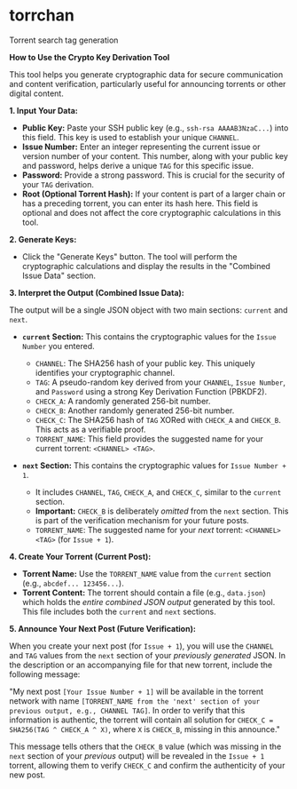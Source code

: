 # torrchan
Torrent search tag generation

**How to Use the Crypto Key Derivation Tool**

This tool helps you generate cryptographic data for secure communication and content verification, particularly useful for announcing torrents or other digital content.

**1. Input Your Data:**

* **Public Key:** Paste your SSH public key (e.g., `ssh-rsa AAAAB3NzaC...`) into this field. This key is used to establish your unique `CHANNEL`.
* **Issue Number:** Enter an integer representing the current issue or version number of your content. This number, along with your public key and password, helps derive a unique `TAG` for this specific issue.
* **Password:** Provide a strong password. This is crucial for the security of your `TAG` derivation.
* **Root (Optional Torrent Hash):** If your content is part of a larger chain or has a preceding torrent, you can enter its hash here. This field is optional and does not affect the core cryptographic calculations in this tool.

**2. Generate Keys:**

* Click the "Generate Keys" button. The tool will perform the cryptographic calculations and display the results in the "Combined Issue Data" section.

**3. Interpret the Output (Combined Issue Data):**

The output will be a single JSON object with two main sections: `current` and `next`.

* **`current` Section:** This contains the cryptographic values for the `Issue Number` you entered.
    * `CHANNEL`: The SHA256 hash of your public key. This uniquely identifies your cryptographic channel.
    * `TAG`: A pseudo-random key derived from your `CHANNEL`, `Issue Number`, and `Password` using a strong Key Derivation Function (PBKDF2).
    * `CHECK_A`: A randomly generated 256-bit number.
    * `CHECK_B`: Another randomly generated 256-bit number.
    * `CHECK_C`: The SHA256 hash of `TAG` XORed with `CHECK_A` and `CHECK_B`. This acts as a verifiable proof.
    * `TORRENT_NAME`: This field provides the suggested name for your current torrent: `<CHANNEL> <TAG>`.

* **`next` Section:** This contains the cryptographic values for `Issue Number + 1`.
    * It includes `CHANNEL`, `TAG`, `CHECK_A`, and `CHECK_C`, similar to the `current` section.
    * **Important:** `CHECK_B` is deliberately *omitted* from the `next` section. This is part of the verification mechanism for your future posts.
    * `TORRENT_NAME`: The suggested name for your *next* torrent: `<CHANNEL> <TAG>` (for `Issue + 1`).

**4. Create Your Torrent (Current Post):**

* **Torrent Name:** Use the `TORRENT_NAME` value from the `current` section (e.g., `abcdef... 123456...`).
* **Torrent Content:** The torrent should contain a file (e.g., `data.json`) which holds the *entire combined JSON output* generated by this tool. This file includes both the `current` and `next` sections.

**5. Announce Your Next Post (Future Verification):**

When you create your next post (for `Issue + 1`), you will use the `CHANNEL` and `TAG` values from the `next` section of your *previously generated* JSON. In the description or an accompanying file for that new torrent, include the following message:

"My next post `[Your Issue Number + 1]` will be available in the torrent network with name `[TORRENT_NAME from the 'next' section of your previous output, e.g., CHANNEL TAG]`. In order to verify that this information is authentic, the torrent will contain all solution for `CHECK_C = SHA256(TAG ^ CHECK_A ^ X)`, where `X` is `CHECK_B`, missing in this announce."

This message tells others that the `CHECK_B` value (which was missing in the `next` section of your *previous* output) will be revealed in the `Issue + 1` torrent, allowing them to verify `CHECK_C` and confirm the authenticity of your new post.
